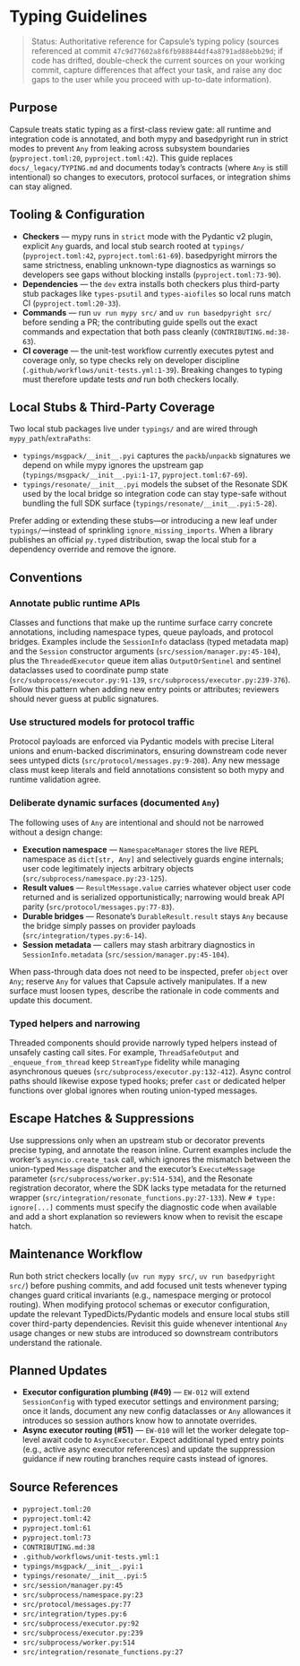 # Typing Guidelines

> Status: Authoritative reference for Capsule’s typing policy (sources referenced at commit `47c9d77602a8f6fb988844df4a8791ad88ebb29d`; if code has drifted, double-check the current sources on your working commit, capture differences that affect your task, and raise any doc gaps to the user while you proceed with up-to-date information).

## Purpose
Capsule treats static typing as a first-class review gate: all runtime and integration code is annotated, and both mypy and basedpyright run in strict modes to prevent `Any` from leaking across subsystem boundaries (`pyproject.toml:20`, `pyproject.toml:42`). This guide replaces `docs/_legacy/TYPING.md` and documents today’s contracts (where `Any` is still intentional) so changes to executors, protocol surfaces, or integration shims can stay aligned.

## Tooling & Configuration
- **Checkers** — mypy runs in `strict` mode with the Pydantic v2 plugin, explicit `Any` guards, and local stub search rooted at `typings/` (`pyproject.toml:42`, `pyproject.toml:61-69`). basedpyright mirrors the same strictness, enabling unknown-type diagnostics as warnings so developers see gaps without blocking installs (`pyproject.toml:73-90`).
- **Dependencies** — the `dev` extra installs both checkers plus third-party stub packages like `types-psutil` and `types-aiofiles` so local runs match CI (`pyproject.toml:20-33`).
- **Commands** — run `uv run mypy src/` and `uv run basedpyright src/` before sending a PR; the contributing guide spells out the exact commands and expectation that both pass cleanly (`CONTRIBUTING.md:38-63`).
- **CI coverage** — the unit-test workflow currently executes pytest and coverage only, so type checks rely on developer discipline (`.github/workflows/unit-tests.yml:1-39`). Breaking changes to typing must therefore update tests *and* run both checkers locally.

## Local Stubs & Third-Party Coverage
Two local stub packages live under `typings/` and are wired through `mypy_path`/`extraPaths`:
- `typings/msgpack/__init__.pyi` captures the `packb`/`unpackb` signatures we depend on while mypy ignores the upstream gap (`typings/msgpack/__init__.pyi:1-17`, `pyproject.toml:67-69`).
- `typings/resonate/__init__.pyi` models the subset of the Resonate SDK used by the local bridge so integration code can stay type-safe without bundling the full SDK surface (`typings/resonate/__init__.pyi:5-28`).

Prefer adding or extending these stubs—or introducing a new leaf under `typings/`—instead of sprinkling `ignore_missing_imports`. When a library publishes an official `py.typed` distribution, swap the local stub for a dependency override and remove the ignore.

## Conventions
### Annotate public runtime APIs
Classes and functions that make up the runtime surface carry concrete annotations, including namespace types, queue payloads, and protocol bridges. Examples include the `SessionInfo` dataclass (typed metadata map) and the `Session` constructor arguments (`src/session/manager.py:45-104`), plus the `ThreadedExecutor` queue item alias `OutputOrSentinel` and sentinel dataclasses used to coordinate pump state (`src/subprocess/executor.py:91-139`, `src/subprocess/executor.py:239-376`). Follow this pattern when adding new entry points or attributes; reviewers should never guess at public signatures.

### Use structured models for protocol traffic
Protocol payloads are enforced via Pydantic models with precise Literal unions and enum-backed discriminators, ensuring downstream code never sees untyped dicts (`src/protocol/messages.py:9-208`). Any new message class must keep literals and field annotations consistent so both mypy and runtime validation agree.

### Deliberate dynamic surfaces (documented `Any`)
The following uses of `Any` are intentional and should not be narrowed without a design change:
- **Execution namespace** — `NamespaceManager` stores the live REPL namespace as `dict[str, Any]` and selectively guards engine internals; user code legitimately injects arbitrary objects (`src/subprocess/namespace.py:23-125`).
- **Result values** — `ResultMessage.value` carries whatever object user code returned and is serialized opportunistically; narrowing would break API parity (`src/protocol/messages.py:77-83`).
- **Durable bridges** — Resonate’s `DurableResult.result` stays `Any` because the bridge simply passes on provider payloads (`src/integration/types.py:6-14`).
- **Session metadata** — callers may stash arbitrary diagnostics in `SessionInfo.metadata` (`src/session/manager.py:45-104`).

When pass-through data does not need to be inspected, prefer `object` over `Any`; reserve `Any` for values that Capsule actively manipulates. If a new surface must loosen types, describe the rationale in code comments and update this document.

### Typed helpers and narrowing
Threaded components should provide narrowly typed helpers instead of unsafely casting call sites. For example, `ThreadSafeOutput` and `_enqueue_from_thread` keep `StreamType` fidelity while managing asynchronous queues (`src/subprocess/executor.py:132-412`). Async control paths should likewise expose typed hooks; prefer `cast` or dedicated helper functions over global ignores when routing union-typed messages.

## Escape Hatches & Suppressions
Use suppressions only when an upstream stub or decorator prevents precise typing, and annotate the reason inline. Current examples include the worker’s `asyncio.create_task` call, which ignores the mismatch between the union-typed `Message` dispatcher and the executor’s `ExecuteMessage` parameter (`src/subprocess/worker.py:514-534`), and the Resonate registration decorator, where the SDK lacks type metadata for the returned wrapper (`src/integration/resonate_functions.py:27-133`). New `# type: ignore[...]` comments must specify the diagnostic code when available and add a short explanation so reviewers know when to revisit the escape hatch.

## Maintenance Workflow
Run both strict checkers locally (`uv run mypy src/`, `uv run basedpyright src/`) before pushing commits, and add focused unit tests whenever typing changes guard critical invariants (e.g., namespace merging or protocol routing). When modifying protocol schemas or executor configuration, update the relevant TypedDicts/Pydantic models and ensure local stubs still cover third-party dependencies. Revisit this guide whenever intentional `Any` usage changes or new stubs are introduced so downstream contributors understand the rationale.

## Planned Updates
- **Executor configuration plumbing (#49)** — `EW-012` will extend `SessionConfig` with typed executor settings and environment parsing; once it lands, document any new config dataclasses or `Any` allowances it introduces so session authors know how to annotate overrides.
- **Async executor routing (#51)** — `EW-010` will let the worker delegate top-level await code to `AsyncExecutor`. Expect additional typed entry points (e.g., active async executor references) and update the suppression guidance if new routing branches require casts instead of ignores.

## Source References
- `pyproject.toml:20`
- `pyproject.toml:42`
- `pyproject.toml:61`
- `pyproject.toml:73`
- `CONTRIBUTING.md:38`
- `.github/workflows/unit-tests.yml:1`
- `typings/msgpack/__init__.pyi:1`
- `typings/resonate/__init__.pyi:5`
- `src/session/manager.py:45`
- `src/subprocess/namespace.py:23`
- `src/protocol/messages.py:77`
- `src/integration/types.py:6`
- `src/subprocess/executor.py:92`
- `src/subprocess/executor.py:239`
- `src/subprocess/worker.py:514`
- `src/integration/resonate_functions.py:27`
